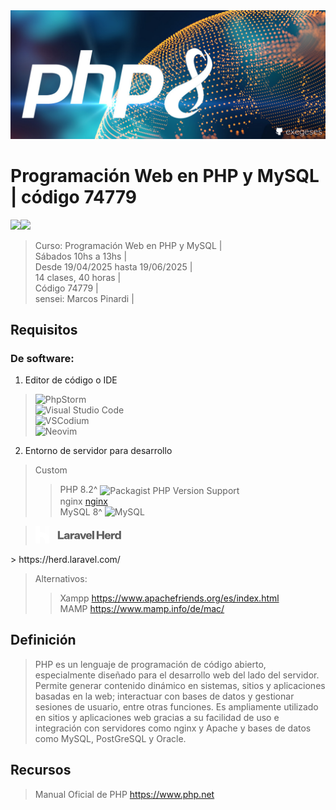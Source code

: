 <img src="extras/imagenes/php-hero.jpg">

# Programación Web en PHP y MySQL | código 74779
<img src="https://img.shields.io/badge/PHP-8993BF?style=for-the-badge&logo=php&logoColor=white"><img src="https://img.shields.io/badge/MySQL-4D9EB1?style=for-the-badge&logo=mysql&logoColor=white">

> Curso: Programación Web en PHP y MySQL |    
> Sábados 10hs a 13hs |  
> Desde 19/04/2025 hasta 19/06/2025  |  
> 14 clases, 40 horas |  
> Código 74779 |    
> sensei: Marcos Pinardi |    

## Requisitos  
### De software:  
 1. Editor de código o IDE  
> ![PhpStorm](https://img.shields.io/badge/PhpStorm-675AF6?style=for-the-badge&logo=phpstorm&logoColor=white)  
> ![Visual Studio Code](https://custom-icon-badges.demolab.com/badge/Visual%20Studio%20Code-0078d7.svg?logo=vsc&logoColor=white)  
> ![VSCodium](https://img.shields.io/badge/VSCodium-2F80ED?style=for-the-badge&logo=vscodium&logoColor=fff)  
> ![Neovim](https://img.shields.io/badge/Neovim-57A143?style=for-the-badge&logo=neovim&logoColor=fff)

 2. Entorno de servidor para desarrollo

> Custom 
>> PHP 8.2^ <img alt="Packagist PHP Version Support" src="https://img.shields.io/packagist/php-v/laravel/laravel?style=flat-square" valign="middle">  
>> nginx [nginx](https://img.shields.io/badge/nginx-469445?logo=nginx&logoColor=white)   
>> MySQL 8^ ![MySQL](https://img.shields.io/badge/MySQL-4479A1?logo=mysql&logoColor=fff)

> <svg style="height:28px;bgcolor:#E34739;" viewBox="0 0 978 200"  xmlns="http://www.w3.org/2000/svg"><path opacity="0.6" d="M108 0H160V200H108V0Z" fill="white"></path>
<path d="M67.2 72.4H52V0H0V72V126.8V200H52V126.8H67.2C88.4 126.8 105.2 144 105.2 164.8V200H160V165.2C160 114 118.4 72.4 67.2 72.4Z" fill="white"></path>
<path d="M256.088 151V59.608H278.232V133.848H323.672V151H256.088ZM370.335 151C369.908 146.989 369.695 143.789 369.695 141.4C366.282 148.824 359.284 152.536 348.703 152.536C341.706 152.536 336.159 150.787 332.063 147.288C327.967 143.789 325.919 139.096 325.919 133.208C325.919 121.517 334.026 114.819 350.239 113.112L368.671 111.32V108.632C368.671 105.645 367.818 103.341 366.111 101.72C364.404 100.013 361.972 99.16 358.815 99.16C355.914 99.16 353.61 99.928 351.903 101.464C350.282 103 349.386 105.005 349.215 107.48H328.735C329.418 100.141 332.447 94.3813 337.823 90.2C343.284 86.0187 350.538 83.928 359.583 83.928C379.551 83.928 389.535 92.9733 389.535 111.064V132.312C389.535 139.48 389.919 145.709 390.687 151H370.335ZM355.231 138.84C358.986 138.84 362.143 137.731 364.703 135.512C367.348 133.293 368.671 130.179 368.671 126.168V122.968L356.895 124.376C353.652 124.717 351.178 125.443 349.471 126.552C347.85 127.576 347.039 129.325 347.039 131.8C347.039 134.019 347.764 135.768 349.215 137.048C350.666 138.243 352.671 138.84 355.231 138.84ZM444.162 85.08V104.792C442.114 104.451 439.81 104.28 437.25 104.28C432.13 104.28 427.991 105.816 424.834 108.888C421.677 111.96 420.098 116.44 420.098 122.328V151H398.722V85.464H419.842V99.416C421.463 94.552 423.981 90.84 427.394 88.28C430.807 85.72 434.818 84.44 439.426 84.44C441.645 84.44 443.223 84.6533 444.162 85.08ZM488.1 151C487.673 146.989 487.46 143.789 487.46 141.4C484.047 148.824 477.049 152.536 466.468 152.536C459.471 152.536 453.924 150.787 449.828 147.288C445.732 143.789 443.684 139.096 443.684 133.208C443.684 121.517 451.791 114.819 468.004 113.112L486.436 111.32V108.632C486.436 105.645 485.583 103.341 483.876 101.72C482.169 100.013 479.737 99.16 476.58 99.16C473.679 99.16 471.375 99.928 469.668 101.464C468.047 103 467.151 105.005 466.98 107.48H446.5C447.183 100.141 450.212 94.3813 455.588 90.2C461.049 86.0187 468.303 83.928 477.348 83.928C497.316 83.928 507.3 92.9733 507.3 111.064V132.312C507.3 139.48 507.684 145.709 508.452 151H488.1ZM472.996 138.84C476.751 138.84 479.908 137.731 482.468 135.512C485.113 133.293 486.436 130.179 486.436 126.168V122.968L474.66 124.376C471.417 124.717 468.943 125.443 467.236 126.552C465.615 127.576 464.804 129.325 464.804 131.8C464.804 134.019 465.529 135.768 466.98 137.048C468.431 138.243 470.436 138.84 472.996 138.84ZM532.916 151L507.444 85.464H528.948L544.692 130.264H544.948L560.436 85.464H581.428L556.212 151H532.916ZM643.509 129.624C642.058 136.707 638.517 142.296 632.885 146.392C627.338 150.488 620.341 152.536 611.893 152.536C601.824 152.536 593.504 149.464 586.933 143.32C580.448 137.091 577.205 128.728 577.205 118.232C577.205 107.736 580.448 99.416 586.933 93.272C593.504 87.0427 601.738 83.928 611.637 83.928C621.877 83.928 629.77 87.128 635.317 93.528C640.949 99.8427 643.765 107.736 643.765 117.208V122.968H597.813C599.008 132.611 603.701 137.432 611.893 137.432C618.122 137.432 622.09 134.829 623.797 129.624H643.509ZM611.637 98.904C604.298 98.904 599.818 103.128 598.197 111.576H623.925C623.925 107.992 622.858 105.005 620.725 102.616C618.592 100.141 615.562 98.904 611.637 98.904ZM670.878 151H649.502V56.792H670.878V151ZM699.648 151V59.608H721.792V96.216H762.752V59.608H785.024V151H762.752V113.112H721.792V151H699.648ZM857.039 129.624C855.588 136.707 852.047 142.296 846.415 146.392C840.868 150.488 833.871 152.536 825.423 152.536C815.354 152.536 807.034 149.464 800.463 143.32C793.978 137.091 790.735 128.728 790.735 118.232C790.735 107.736 793.978 99.416 800.463 93.272C807.034 87.0427 815.268 83.928 825.167 83.928C835.407 83.928 843.3 87.128 848.847 93.528C854.479 99.8427 857.295 107.736 857.295 117.208V122.968H811.343C812.538 132.611 817.231 137.432 825.423 137.432C831.652 137.432 835.62 134.829 837.327 129.624H857.039ZM825.167 98.904C817.828 98.904 813.348 103.128 811.727 111.576H837.455C837.455 107.992 836.388 105.005 834.255 102.616C832.122 100.141 829.092 98.904 825.167 98.904ZM908.472 85.08V104.792C906.424 104.451 904.12 104.28 901.56 104.28C896.44 104.28 892.301 105.816 889.144 108.888C885.987 111.96 884.408 116.44 884.408 122.328V151H863.032V85.464H884.152V99.416C885.773 94.552 888.291 90.84 891.704 88.28C895.117 85.72 899.128 84.44 903.736 84.44C905.955 84.44 907.533 84.6533 908.472 85.08ZM956.143 151V141.272C954.436 144.6 951.748 147.331 948.079 149.464C944.495 151.512 940.484 152.536 936.047 152.536C927.343 152.536 920.388 149.379 915.183 143.064C909.978 136.664 907.375 128.387 907.375 118.232C907.375 108.077 909.978 99.8427 915.183 93.528C920.388 87.128 927.343 83.928 936.047 83.928C940.57 83.928 944.58 84.9947 948.079 87.128C951.663 89.176 954.266 91.864 955.887 95.192V56.792H977.263V151H956.143ZM956.271 119.64V116.824C956.271 111.277 955.076 106.968 952.687 103.896C950.298 100.739 946.97 99.16 942.703 99.16C938.266 99.16 934.852 100.867 932.463 104.28C930.074 107.608 928.879 112.259 928.879 118.232C928.879 124.205 930.074 128.856 932.463 132.184C934.852 135.512 938.266 137.176 942.703 137.176C946.97 137.176 950.298 135.64 952.687 132.568C955.076 129.411 956.271 125.101 956.271 119.64Z" fill="currentColor"></path>
</svg>  
> https://herd.laravel.com/

> Alternativos:  
>> Xampp https://www.apachefriends.org/es/index.html  
>> MAMP https://www.mamp.info/de/mac/  

## Definición

> PHP es un lenguaje de programación de código abierto, especialmente diseñado para el desarrollo web del lado del servidor. Permite generar contenido dinámico en sistemas, sitios y aplicaciones basadas en la web; interactuar con bases de datos y gestionar sesiones de usuario, entre otras funciones. Es ampliamente utilizado en sitios y aplicaciones web gracias a su facilidad de uso e integración con servidores como nginx y Apache y bases de datos como MySQL, PostGreSQL y Oracle.


## Recursos

> Manual Oficial de PHP https://www.php.net

